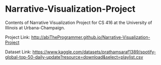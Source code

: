 # Narrative-Visualization-Project
Contents of Narrative Visualization Project for CS 416 at the University of Illinois at Urbana-Champaign. 

Project Link: http://abiTheProgrammer.github.io/Narrative-Visualization-Project

Dataset Link: https://www.kaggle.com/datasets/prathamsaraf1389/spotify-global-top-50-daily-update?resource=download&select=playlist.csv
